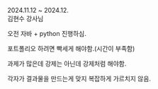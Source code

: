 2024.11.12 ~ 2024.12.  
김현수 강사님  

오전 자바 + python 진행하심.

포트폴리오 하려면 빡세게 해야함.(시간이 부족함)

과제가 많은데 강제는 아닌데 강제처럼 해야함.

각자가 결과물을 만드는게 맞지 복잡하게 가르치지 않음.


